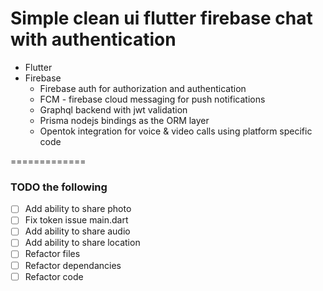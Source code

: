 # Simple clean ui flutter firebase chat with authentication 

- Flutter 
- Firebase 
    - Firebase auth for authorization and authentication
    - FCM - firebase cloud messaging for push notifications
    - Graphql backend with jwt validation
    - Prisma nodejs bindings as the ORM layer
    - Opentok integration for voice & video calls using platform specific code


=============
### TODO the following

- [ ] Add ability to share photo
- [ ] Fix token issue main.dart
- [ ] Add ability to share audio
- [ ] Add ability to share location
- [ ] Refactor files
- [ ] Refactor dependancies
- [ ] Refactor code